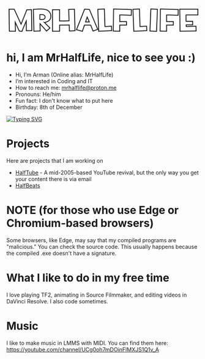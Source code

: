 ![logo](logo.png "logo")

# hi, I am MrHalfLife, nice to see you :)

* Hi, I’m Arman (Online alias: MrHalfLife)
* I’m interested in Coding and IT
* How to reach me: mrhalflife@proton.me
* Pronouns: He/him
* Fun fact: I don't know what to put here
* Birthday: 8th of December

[![Typing SVG](https://readme-typing-svg.demolab.com?font=Fira+Code&pause=1000&width=435&lines=Welcome+to+MrHalfLife280's+profile;Thanks+for+viewing+my+profile;have+a+nice+day)](https://git.io/typing-svg)

# Projects
Here are projects that I am working on
* [HalfTube](https://halftube.neocities.org/) - A mid-2005-based YouTube revival, but the only way you get your content there is via email
* [HalfBeats](https://github.com/MrHalfLife280/HalfBeats)

# NOTE (for those who use Edge or Chromium-based browsers)

Some browsers, like Edge, may say that my compiled programs are "malicious." You can check the source code. This usually happens because the compiled .exe doesn't have a signature.

# What I like to do in my free time

I love playing TF2, animating in Source Filmmaker, and editing videos in DaVinci Resolve. I also code sometimes.

# Music

I like to make music in LMMS with MIDI. You can find them here: https://youtube.com/channel/UCg0oh7mDOinFlMXJS1Q1v_A


<!---
MrHalfLife280/MrHalfLife280 is a ✨ special ✨ repository because its `README.md` (this file) appears on your GitHub profile.
You can click the Preview link to take a look at your changes.
--->
